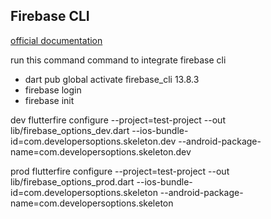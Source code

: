 ## Firebase CLI
[official documentation](https://firebase.flutter.dev/docs/cli/)

run this command command to integrate firebase cli


- dart pub global activate firebase_cli 13.8.3
- firebase login
- firebase init


dev
flutterfire configure --project=test-project --out lib/firebase_options_dev.dart --ios-bundle-id=com.developersoptions.skeleton.dev --android-package-name=com.developersoptions.skeleton.dev
  
  prod
flutterfire configure --project=test-project --out lib/firebase_options_prod.dart --ios-bundle-id=com.developersoptions.skeleton --android-package-name=com.developersoptions.skeleton
